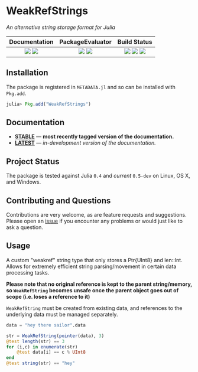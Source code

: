 
# WeakRefStrings

*An alternative string storage format for Julia*

| **Documentation**                                                               | **PackageEvaluator**                                            | **Build Status**                                                                                |
|:-------------------------------------------------------------------------------:|:---------------------------------------------------------------:|:-----------------------------------------------------------------------------------------------:|
| [![][docs-stable-img]][docs-stable-url] [![][docs-latest-img]][docs-latest-url] | [![][pkg-0.4-img]][pkg-0.4-url] [![][pkg-0.5-img]][pkg-0.5-url] | [![][travis-img]][travis-url] [![][appveyor-img]][appveyor-url] [![][codecov-img]][codecov-url] |


## Installation

The package is registered in `METADATA.jl` and so can be installed with `Pkg.add`.

```julia
julia> Pkg.add("WeakRefStrings")
```

## Documentation

- [**STABLE**][docs-stable-url] &mdash; **most recently tagged version of the documentation.**
- [**LATEST**][docs-latest-url] &mdash; *in-development version of the documentation.*

## Project Status

The package is tested against Julia `0.4` and *current* `0.5-dev` on Linux, OS X, and Windows.

## Contributing and Questions

Contributions are very welcome, as are feature requests and suggestions. Please open an
[issue][issues-url] if you encounter any problems or would just like to ask a question.



[docs-latest-img]: https://img.shields.io/badge/docs-latest-blue.svg
[docs-latest-url]: https://quinnj.github.io/WeakRefStrings.jl/latest

[docs-stable-img]: https://img.shields.io/badge/docs-stable-blue.svg
[docs-stable-url]: https://quinnj.github.io/WeakRefStrings.jl/stable

[travis-img]: https://travis-ci.org/quinnj/WeakRefStrings.jl.svg?branch=master
[travis-url]: https://travis-ci.org/quinnj/WeakRefStrings.jl

[appveyor-img]: https://ci.appveyor.com/api/projects/status/h227adt6ovd1u3sx/branch/master?svg=true
[appveyor-url]: https://ci.appveyor.com/project/quinnj/documenter-jl/branch/master

[codecov-img]: https://codecov.io/gh/quinnj/WeakRefStrings.jl/branch/master/graph/badge.svg
[codecov-url]: https://codecov.io/gh/quinnj/WeakRefStrings.jl

[issues-url]: https://github.com/quinnj/WeakRefStrings.jl/issues

[pkg-0.4-img]: http://pkg.julialang.org/badges/WeakRefStrings_0.4.svg
[pkg-0.4-url]: http://pkg.julialang.org/?pkg=WeakRefStrings
[pkg-0.5-img]: http://pkg.julialang.org/badges/WeakRefStrings_0.5.svg
[pkg-0.5-url]: http://pkg.julialang.org/?pkg=WeakRefStrings

## Usage
A custom "weakref" string type that only stores a Ptr{UInt8} and len::Int.
Allows for extremely efficient string parsing/movement in certain data processing tasks.

**Please note that no original reference is kept to the parent string/memory, so `WeakRefString` becomes unsafe
once the parent object goes out of scope (i.e. loses a reference to it)**

`WeakRefString` must be created from existing data, and references to the underlying data must be managed separately.
```julia
data = "hey there sailor".data

str = WeakRefString(pointer(data), 3)
@test length(str) == 3
for (i,c) in enumerate(str)
    @test data[i] == c % UInt8
end
@test string(str) == "hey"
```
